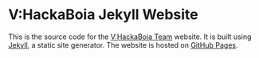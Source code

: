# V:HackaBoia Jekyll Website

This is the source code for the [V:HackaBoia Team](https://vhackaboia.github.io) website. It is built using [Jekyll](https://jekyllrb.com/), a static site generator. The website is hosted on [GitHub Pages](https://pages.github.com/).

